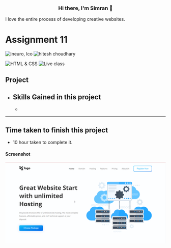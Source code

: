 <h3 align="center">
Hi there, I'm Simran</a> 👋
</h3>

I love the entire process of developing creative websites. 


# Assignment 11

![ineuro, lco](https://img.shields.io/badge/iNeuron-LCO-blue)
![hitesh choudhary](https://img.shields.io/badge/Hitesh--Choudhary-Full--stack--JS--bootcamp-red)

![HTML & CSS](https://img.shields.io/badge/HTML-CSS-orange)
![Live class](https://img.shields.io/badge/LIVE--CLASS-PROJECT--11-lightgrey)



## Project 

-   Skills Gained in this project
    -  
    -   

---

## Time taken to finish this project

-   10 hour taken to complete it.

#### Screenshot


 <img src="./screenshots/project-11.png"
alt="image"
                    />
